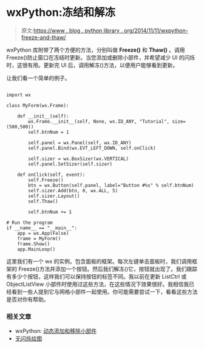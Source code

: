 # wxPython:冻结和解冻

> 原文:[https://www . blog . python library . org/2014/11/11/wxpython-freeze-and-thaw/](https://www.blog.pythonlibrary.org/2014/11/11/wxpython-freeze-and-thaw/)

wxPython 库附带了两个方便的方法，分别叫做 **Freeze()** 和 **Thaw()** 。调用 Freeze()防止窗口在冻结时更新。当您添加或删除小部件，并希望减少 UI 的闪烁时，这很有用。更新完 UI 后，调用解冻()方法，以便用户能够看到更新。

让我们看一个简单的例子。

```

import wx

class MyForm(wx.Frame):

    def __init__(self):
        wx.Frame.__init__(self, None, wx.ID_ANY, "Tutorial", size=(500,500))
        self.btnNum = 1

        self.panel = wx.Panel(self, wx.ID_ANY)
        self.panel.Bind(wx.EVT_LEFT_DOWN, self.onClick)

        self.sizer = wx.BoxSizer(wx.VERTICAL)
        self.panel.SetSizer(self.sizer)

    def onClick(self, event):
        self.Freeze()
        btn = wx.Button(self.panel, label="Button #%s" % self.btnNum)
        self.sizer.Add(btn, 0, wx.ALL, 5)
        self.sizer.Layout()
        self.Thaw()

        self.btnNum += 1

# Run the program
if __name__ == "__main__":
    app = wx.App(False)
    frame = MyForm()
    frame.Show()
    app.MainLoop()

```

这里我们有一个 wx 的实例。包含面板的框架。每次左键单击面板时，我们调用框架的 Freeze()方法并添加一个按钮。然后我们解冻()它，按钮就出现了。我们跟踪有多少个按钮，这样我们可以保持按钮的标签不同。我以前在更新 ListCtrl 或 ObjectListView 小部件时使用过这些方法，在这些情况下效果很好。我相信我已经看到一些人提到它与网格小部件一起使用。你可能需要尝试一下，看看这些方法是否对你有帮助。

### 相关文章

*   wxPython: [动态添加和移除小部件](https://www.blog.pythonlibrary.org/2012/05/05/wxpython-adding-and-removing-widgets-dynamically/)
*   [无闪烁绘图](https://wiki.wxwidgets.org/Flicker-Free_Drawing)